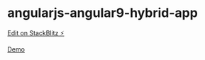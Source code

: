 # angularjs-angular9-hybrid-app

[Edit on StackBlitz ⚡️](https://stackblitz.com/edit/angularjs-angular9-hybrid-app)

[Demo](https://maximilian27.github.io/angularjs-angular9-hybrid-app/)
